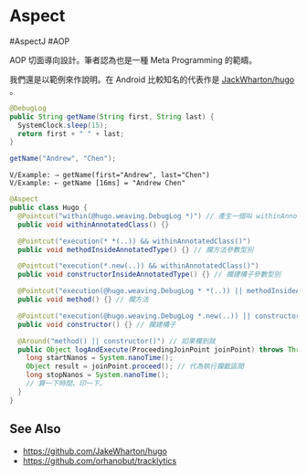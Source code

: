 # Aspect

\#AspectJ \#AOP

AOP 切面導向設計。筆者認為也是一種 Meta Programming 的範疇。

我們還是以範例來作說明。在 Android 比較知名的代表作是 [JackWharton/hugo](https://github.com/JakeWharton/hugo) 。

```java
@DebugLog
public String getName(String first, String last) {
  SystemClock.sleep(15);
  return first + " " + last;
}
```

```java
getName("Andrew", "Chen");
```

```
V/Example: ⇢ getName(first="Andrew", last="Chen")
V/Example: ⇠ getName [16ms] = "Andrew Chen"
```

```java
@Aspect
public class Hugo {
  @Pointcut("within(@hugo.weaving.DebugLog *)") // 產生一個叫 withinAnnotatedClass() 的攔截點，專門攔截有掛 @hugo.weaving.DebugLog 的標記
  public void withinAnnotatedClass() {}

  @Pointcut("execution(* *(..)) && withinAnnotatedClass()")
  public void methodInsideAnnotatedType() {} // 攔方法參數型別

  @Pointcut("execution(*.new(..)) && withinAnnotatedClass()")
  public void constructorInsideAnnotatedType() {} // 攔建構子參數型別

  @Pointcut("execution(@hugo.weaving.DebugLog * *(..)) || methodInsideAnnotatedType()")
  public void method() {} // 攔方法

  @Pointcut("execution(@hugo.weaving.DebugLog *.new(..)) || constructorInsideAnnotatedType()")
  public void constructor() {} // 攔建構子

  @Around("method() || constructor()") // 如果欄到就
  public Object logAndExecute(ProceedingJoinPoint joinPoint) throws Throwable {
    long startNanos = System.nanoTime();
    Object result = joinPoint.proceed(); // 代為執行攔截區間
    long stopNanos = System.nanoTime();
    // 算一下時間、印一下。
  }
}
```

## See Also

* https://github.com/JakeWharton/hugo
* https://github.com/orhanobut/tracklytics

